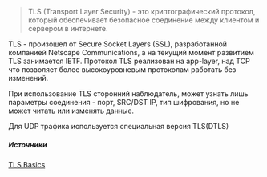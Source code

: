 > TLS (Transport Layer Security) - это криптографический протокол, который обеспечивает безопасное соединение между клиентом и сервером в интернете.


TLS - произошел от Secure Socket Layers (SSL), разработанной компанией Netscape Communications, а на текущий момент развитием TLS занимается IETF. 
Протокол TLS реализован на app-layer, над TCP что позволяет более высокоуровневым протоколам работать без изменений. 

При использование TLS сторонний наблюдатель, может узнать лишь параметры соединения - порт, SRC/DST IP, тип шифрования, но не может читать или изменять данные. 

Для UDP трафика используется специальная версия TLS(DTLS)


##### Источники 
[TLS Basics](https://www.internetsociety.org/deploy360/tls/basics/)
